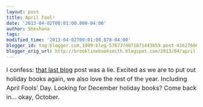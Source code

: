 ```yaml
---
layout: post
title: April Fool!
date: '2013-04-02T00:01:00.000-04:00'
author: Shoshana
tags: 
modified_time: '2013-04-02T00:01:00.878-04:00'
blogger_id: tag:blogger.com,1999:blog-5767374071871443859.post-4162760625380905801
blogger_orig_url: http://brooklinebooksmith.blogspot.com/2013/04/april-fool.html
---
```


<span style="font-family: inherit;"><span style="color: #222222; font-size: 16px; line-height: 24px;">I confess: <a href="http://brooklinebooksmith.blogspot.com/2013/04/only-9-shopping-months-until-christmas.html">that last blog</a> post </span><span style="color: #222222; font-size: 16px; line-height: 24px;">was a lie. Excited as we are to put out holiday books again, we also love the rest of the year. Including April Fools' Day. Looking for December holiday books? Come back in... okay, October.</span></span>